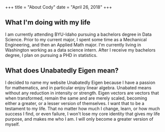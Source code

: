 +++
title = "About Cody"
date = "April 26, 2018"
+++

## What I'm doing with my life
I am currently attending BYU-Idaho pursuing a bachelors degree in Data Science. Prior to my current major, I spent some time as a Mechanical Engineering, and then an Applied Math major. I'm currently living in Washington working as a data science intern. After I receive my bachelors degree, I plan on pursuing a PHD in statistics.

## What does Unabatedly Eigen mean?
I decided to name my website Unabatedly Eigen because I have a passion for mathematics, and in particular enjoy linear algebra. Unabated means without any reduction in intensity or strength. Eigen vectors are vectors that when transformed, remain the same and are merely scaled, becoming either a greater, or a lesser version of themselves. I want that to be a testament to my life. That no matter how much I change, learn, or how much success I find, or even failure, I won't lose my core identity that gives my life purpose, and makes me who I am. I will only become a greater version of myself.


